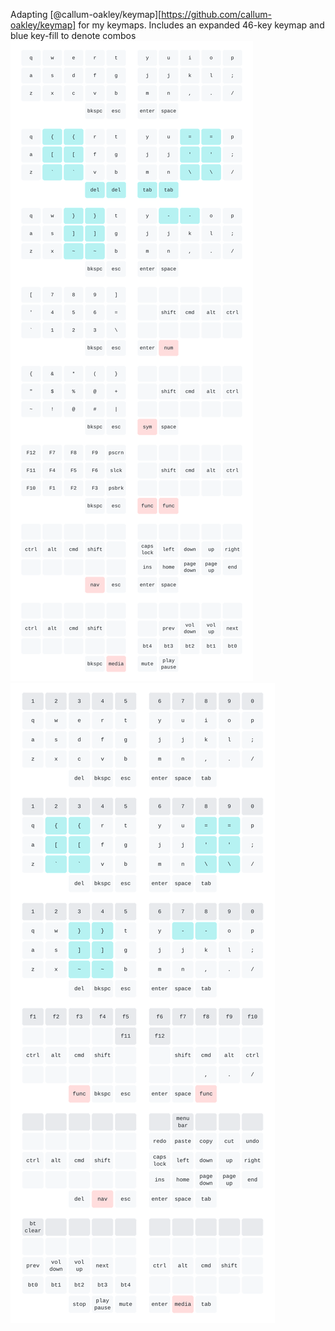 Adapting [@callum-oakley/keymap][https://github.com/callum-oakley/keymap] for my keymaps.
Includes an expanded 46-key keymap and blue key-fill to denote combos
![](keymap-34.svg)
![](keymap-46.svg)
